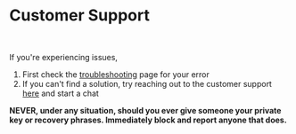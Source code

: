 # Customer Support

​

If you're experiencing issues,

1. First check the [troubleshooting](https://docs.thinkincoin.com/networks/binance-smart-chain/binance-bridge/support/common-issue#issues-with-failed-canceled-orders) page for your error
2. If you can't find a solution, try reaching out to the customer support [here](https://www.binance.com/en/support) and start a chat

**NEVER, under any situation, should you ever give someone your private key or recovery phrases. Immediately block and report anyone that does.**

